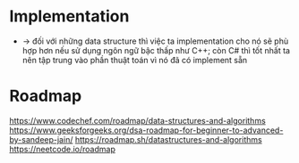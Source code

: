 
# Implementation
* -> đối với những data structure thì việc ta implementation cho nó sẽ phù hợp hơn nếu sử dụng ngôn ngữ bậc thấp như C++; còn C# thì tốt nhất ta nên tập trung vào phần thuật toán vì nó đã có implement sẵn

# Roadmap
https://www.codechef.com/roadmap/data-structures-and-algorithms
https://www.geeksforgeeks.org/dsa-roadmap-for-beginner-to-advanced-by-sandeep-jain/
https://roadmap.sh/datastructures-and-algorithms
https://neetcode.io/roadmap